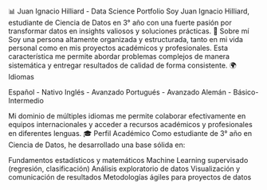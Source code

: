 📊 Juan Ignacio Hilliard - Data Science Portfolio
Soy Juan Ignacio Hilliard, estudiante de Ciencia de Datos en 3° año con una fuerte pasión por transformar datos en insights valiosos y soluciones prácticas.
🎯 Sobre mí
Soy una persona altamente organizada y estructurada, tanto en mi vida personal como en mis proyectos académicos y profesionales. Esta característica me permite abordar problemas complejos de manera sistemática y entregar resultados de calidad de forma consistente.
🌍 Idiomas

Español - Nativo
Inglés - Avanzado
Portugués - Avanzado
Alemán - Básico-Intermedio

Mi dominio de múltiples idiomas me permite colaborar efectivamente en equipos internacionales y acceder a recursos académicos y profesionales en diferentes lenguas.
🎓 Perfil Académico
Como estudiante de 3° año en Ciencia de Datos, he desarrollado una base sólida en:

Fundamentos estadísticos y matemáticos
Machine Learning supervisado (regresión, clasificación)
Análisis exploratorio de datos
Visualización y comunicación de resultados
Metodologías ágiles para proyectos de datos
